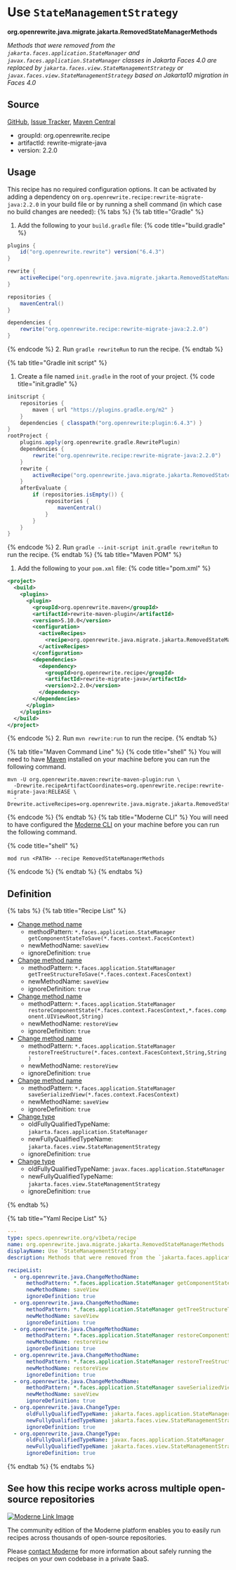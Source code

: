 # Use `StateManagementStrategy`

**org.openrewrite.java.migrate.jakarta.RemovedStateManagerMethods**

_Methods that were removed from the `jakarta.faces.application.StateManager` and `javax.faces.application.StateManager` classes in Jakarta Faces 4.0 are replaced by `jakarta.faces.view.StateManagementStrategy` or `javax.faces.view.StateManagementStrategy` based on Jakarta10 migration in Faces 4.0_

## Source

[GitHub](https://github.com/openrewrite/rewrite-migrate-java/blob/main/src/main/resources/META-INF/rewrite/jakarta-ee-10.yml), [Issue Tracker](https://github.com/openrewrite/rewrite-migrate-java/issues), [Maven Central](https://central.sonatype.com/artifact/org.openrewrite.recipe/rewrite-migrate-java/2.2.0/jar)

* groupId: org.openrewrite.recipe
* artifactId: rewrite-migrate-java
* version: 2.2.0


## Usage

This recipe has no required configuration options. It can be activated by adding a dependency on `org.openrewrite.recipe:rewrite-migrate-java:2.2.0` in your build file or by running a shell command (in which case no build changes are needed): 
{% tabs %}
{% tab title="Gradle" %}
1. Add the following to your `build.gradle` file:
{% code title="build.gradle" %}
```groovy
plugins {
    id("org.openrewrite.rewrite") version("6.4.3")
}

rewrite {
    activeRecipe("org.openrewrite.java.migrate.jakarta.RemovedStateManagerMethods")
}

repositories {
    mavenCentral()
}

dependencies {
    rewrite("org.openrewrite.recipe:rewrite-migrate-java:2.2.0")
}
```
{% endcode %}
2. Run `gradle rewriteRun` to run the recipe.
{% endtab %}

{% tab title="Gradle init script" %}
1. Create a file named `init.gradle` in the root of your project.
{% code title="init.gradle" %}
```groovy
initscript {
    repositories {
        maven { url "https://plugins.gradle.org/m2" }
    }
    dependencies { classpath("org.openrewrite:plugin:6.4.3") }
}
rootProject {
    plugins.apply(org.openrewrite.gradle.RewritePlugin)
    dependencies {
        rewrite("org.openrewrite.recipe:rewrite-migrate-java:2.2.0")
    }
    rewrite {
        activeRecipe("org.openrewrite.java.migrate.jakarta.RemovedStateManagerMethods")
    }
    afterEvaluate {
        if (repositories.isEmpty()) {
            repositories {
                mavenCentral()
            }
        }
    }
}
```
{% endcode %}
2. Run `gradle --init-script init.gradle rewriteRun` to run the recipe.
{% endtab %}
{% tab title="Maven POM" %}
1. Add the following to your `pom.xml` file:
{% code title="pom.xml" %}
```xml
<project>
  <build>
    <plugins>
      <plugin>
        <groupId>org.openrewrite.maven</groupId>
        <artifactId>rewrite-maven-plugin</artifactId>
        <version>5.10.0</version>
        <configuration>
          <activeRecipes>
            <recipe>org.openrewrite.java.migrate.jakarta.RemovedStateManagerMethods</recipe>
          </activeRecipes>
        </configuration>
        <dependencies>
          <dependency>
            <groupId>org.openrewrite.recipe</groupId>
            <artifactId>rewrite-migrate-java</artifactId>
            <version>2.2.0</version>
          </dependency>
        </dependencies>
      </plugin>
    </plugins>
  </build>
</project>
```
{% endcode %}
2. Run `mvn rewrite:run` to run the recipe.
{% endtab %}

{% tab title="Maven Command Line" %}
{% code title="shell" %}
You will need to have [Maven](https://maven.apache.org/download.cgi) installed on your machine before you can run the following command.

```shell
mvn -U org.openrewrite.maven:rewrite-maven-plugin:run \
  -Drewrite.recipeArtifactCoordinates=org.openrewrite.recipe:rewrite-migrate-java:RELEASE \
  -Drewrite.activeRecipes=org.openrewrite.java.migrate.jakarta.RemovedStateManagerMethods
```
{% endcode %}
{% endtab %}
{% tab title="Moderne CLI" %}
You will need to have configured the [Moderne CLI](https://docs.moderne.io/moderne-cli/cli-intro) on your machine before you can run the following command.

{% code title="shell" %}
```shell
mod run <PATH> --recipe RemovedStateManagerMethods
```
{% endcode %}
{% endtab %}
{% endtabs %}

## Definition

{% tabs %}
{% tab title="Recipe List" %}
* [Change method name](../../../java/changemethodname.md)
  * methodPattern: `*.faces.application.StateManager getComponentStateToSave(*.faces.context.FacesContext)`
  * newMethodName: `saveView`
  * ignoreDefinition: `true`
* [Change method name](../../../java/changemethodname.md)
  * methodPattern: `*.faces.application.StateManager getTreeStructureToSave(*.faces.context.FacesContext)`
  * newMethodName: `saveView`
  * ignoreDefinition: `true`
* [Change method name](../../../java/changemethodname.md)
  * methodPattern: `*.faces.application.StateManager restoreComponentState(*.faces.context.FacesContext,*.faces.component.UIViewRoot,String)`
  * newMethodName: `restoreView`
  * ignoreDefinition: `true`
* [Change method name](../../../java/changemethodname.md)
  * methodPattern: `*.faces.application.StateManager restoreTreeStructure(*.faces.context.FacesContext,String,String)`
  * newMethodName: `restoreView`
  * ignoreDefinition: `true`
* [Change method name](../../../java/changemethodname.md)
  * methodPattern: `*.faces.application.StateManager saveSerializedView(*.faces.context.FacesContext)`
  * newMethodName: `saveView`
  * ignoreDefinition: `true`
* [Change type](../../../java/changetype.md)
  * oldFullyQualifiedTypeName: `jakarta.faces.application.StateManager`
  * newFullyQualifiedTypeName: `jakarta.faces.view.StateManagementStrategy`
  * ignoreDefinition: `true`
* [Change type](../../../java/changetype.md)
  * oldFullyQualifiedTypeName: `javax.faces.application.StateManager`
  * newFullyQualifiedTypeName: `jakarta.faces.view.StateManagementStrategy`
  * ignoreDefinition: `true`

{% endtab %}

{% tab title="Yaml Recipe List" %}
```yaml
---
type: specs.openrewrite.org/v1beta/recipe
name: org.openrewrite.java.migrate.jakarta.RemovedStateManagerMethods
displayName: Use `StateManagementStrategy`
description: Methods that were removed from the `jakarta.faces.application.StateManager` and `javax.faces.application.StateManager` classes in Jakarta Faces 4.0 are replaced by `jakarta.faces.view.StateManagementStrategy` or `javax.faces.view.StateManagementStrategy` based on Jakarta10 migration in Faces 4.0

recipeList:
  - org.openrewrite.java.ChangeMethodName:
      methodPattern: *.faces.application.StateManager getComponentStateToSave(*.faces.context.FacesContext)
      newMethodName: saveView
      ignoreDefinition: true
  - org.openrewrite.java.ChangeMethodName:
      methodPattern: *.faces.application.StateManager getTreeStructureToSave(*.faces.context.FacesContext)
      newMethodName: saveView
      ignoreDefinition: true
  - org.openrewrite.java.ChangeMethodName:
      methodPattern: *.faces.application.StateManager restoreComponentState(*.faces.context.FacesContext,*.faces.component.UIViewRoot,String)
      newMethodName: restoreView
      ignoreDefinition: true
  - org.openrewrite.java.ChangeMethodName:
      methodPattern: *.faces.application.StateManager restoreTreeStructure(*.faces.context.FacesContext,String,String)
      newMethodName: restoreView
      ignoreDefinition: true
  - org.openrewrite.java.ChangeMethodName:
      methodPattern: *.faces.application.StateManager saveSerializedView(*.faces.context.FacesContext)
      newMethodName: saveView
      ignoreDefinition: true
  - org.openrewrite.java.ChangeType:
      oldFullyQualifiedTypeName: jakarta.faces.application.StateManager
      newFullyQualifiedTypeName: jakarta.faces.view.StateManagementStrategy
      ignoreDefinition: true
  - org.openrewrite.java.ChangeType:
      oldFullyQualifiedTypeName: javax.faces.application.StateManager
      newFullyQualifiedTypeName: jakarta.faces.view.StateManagementStrategy
      ignoreDefinition: true

```
{% endtab %}
{% endtabs %}

## See how this recipe works across multiple open-source repositories

[![Moderne Link Image](/.gitbook/assets/ModerneRecipeButton.png)](https://app.moderne.io/recipes/org.openrewrite.java.migrate.jakarta.RemovedStateManagerMethods)

The community edition of the Moderne platform enables you to easily run recipes across thousands of open-source repositories.

Please [contact Moderne](https://moderne.io/product) for more information about safely running the recipes on your own codebase in a private SaaS.
